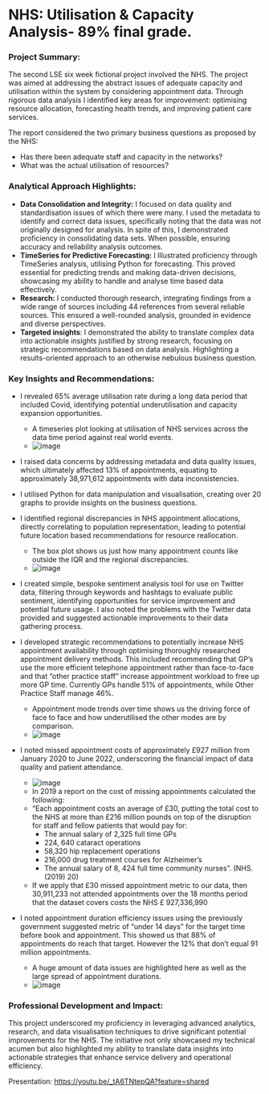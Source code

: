# NHS: Utilisation & Capacity Analysis- 89% final grade.

### Project Summary: 
The second LSE six week fictional project involved the NHS. The project was aimed at addressing the abstract issues of adequate capacity and utilisation within the system by considering appointment data. Through rigorous data analysis I identified key areas for improvement: optimising resource allocation, forecasting health trends, and improving patient care services.

The report considered the two primary business questions as proposed by the NHS:

- Has there been adequate staff and capacity in the networks?
- What was the actual utilisation of resources?

### Analytical Approach Highlights:
- **Data Consolidation and Integrity:** I focused on data quality and standardisation issues of which there were many. I used the metadata to identify and correct data issues, specifically noting that the data was not originally designed for analysis. In spite of this, I demonstrated proficiency in consolidating data sets. When possible, ensuring accuracy and reliability analysis outcomes.
- **TimeSeries for Predictive Forecasting:** I Illustrated proficiency through TimeSeries analysis, utilising Python for forecasting. This proved essential for predicting trends and making data-driven decisions, showcasing my ability to handle and analyse time based data effectively.
- **Research:** I conducted thorough research, integrating findings from a wide range of sources including 44 references from several reliable sources. This ensured a well-rounded analysis, grounded in evidence and diverse perspectives.
- **Targeted insights**: I demonstrated the ability to translate complex data into actionable insights justified by strong research, focusing on strategic recommendations based on data analysis. Highlighting a results-oriented approach to an otherwise nebulous business question.

### **Key Insights and Recommendations:**

- I revealed 65% average utilisation rate during a long data period that included Covid, identifying potential underutilisation and capacity expansion opportunities.
  - A timeseries plot looking at utilisation of NHS services across the data time period against real world events.
  - ![image](https://github.com/Wburto/NHS/assets/132344378/c4663bc2-da33-4d6a-8e1b-60c13dec8517)

- I raised data concerns by addressing metadata and data quality issues, which ultimately affected 13% of appointments, equating to approximately 38,971,612 appointments with data inconsistencies.
  
- I utilised Python for data manipulation and visualisation, creating over 20 graphs to provide insights on the business questions.
  
- I identified regional discrepancies in NHS appointment allocations, directly correlating to population representation, leading to potential future location based recommendations for resource reallocation.
  - The box plot shows us just how many appointment counts like outside the IQR and the regional discrepancies. 
  - ![image](https://github.com/Wburto/NHS/assets/132344378/1b194f54-d9fb-40e7-b9de-a999bdaa415d)


- I created simple, bespoke sentiment analysis tool for use on Twitter data, filtering through keywords and hashtags to evaluate public sentiment, identifying opportunities for service improvement and potential future usage. I also noted the problems with the Twitter data provided and suggested actionable improvements to their data gathering process.
  
- I developed strategic recommendations to potentially increase NHS appointment availability through optimising thoroughly researched appointment delivery methods. This included recommending that GP’s use the more efficient telephone appointment rather than face-to-face and that “other practice staff” increase appointment workload to free up more GP time. Currently GPs handle 51% of appointments, while Other Practice Staff manage 46%.
  - Appointment mode trends over time shows us the driving force of face to face and how underutilised the other modes are by comparison. 
  - ![image](https://github.com/Wburto/NHS/assets/132344378/19d175fd-33eb-4ae9-a7bc-584f095e62b5)


- I noted missed appointment costs of approximately £927 million from January 2020 to June 2022, underscoring the financial impact of data quality and patient attendance.
  - ![image](https://github.com/Wburto/NHS/assets/132344378/e5fb9db4-a6f3-433b-94fd-8222e13ad89f)
  - In 2019 a report on the cost of missing appointments calculated the following:
  - “Each appointment costs an average of £30, putting the total cost to the NHS at more than £216 million pounds on top of the disruption for staff and fellow patients that would pay for:
      - The annual salary of 2,325 full time GPs
      - 224, 640 cataract operations
      - 58,320 hip replacement operations
      - 216,000 drug treatment courses for Alzheimer’s
      - The annual salary of 8, 424 full time community nurses”. (NHS. (2019) 20)
  - If we apply that £30 missed appointment metric to our data, then 30,911,233 not attended appointments over the 18 months period that the
dataset covers costs the NHS £ 927,336,990

- I noted appointment duration efficiency issues using the previously government suggested metric of “under 14 days” for the target time before book and appointment. This showed us that 88% of appointments do reach that target. However the 12% that don’t equal 91 million appointments.
  - A huge amount of data issues are highlighted here as well as the large spread of appointment durations. 
  - ![image](https://github.com/Wburto/NHS/assets/132344378/d2606b04-33e9-43b7-8681-1f2ec63f41b7)



### Professional Development and Impact: 
This project underscored my proficiency in leveraging advanced analytics, research, and data visualisation techniques to drive significant potential improvements for the NHS. The initiative not only showcased my technical acumen but also highlighted my ability to translate data insights into actionable strategies that enhance service delivery and operational efficiency.

Presentation: https://youtu.be/_tA6TNtepQA?feature=shared 
